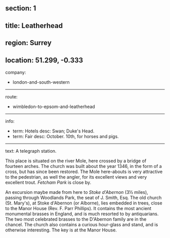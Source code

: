 section: 1
----
title: Leatherhead
----
region: Surrey
----
location: 51.299, -0.333
----
company:
- london-and-south-western
----
route:
- wimbledon-to-epsom-and-leatherhead
----
info:
- term: Hotels
  desc: Swan; Duke's Head.
- term: Fair
  desc: October. 10th, for horses and pigs.
----
text: A telegraph station.

This place is situated on the river Mole, here crossed by a bridge of fourteen arches. The church was built about the year 1346, in the form of a cross, but has since been restored. The Mole here-abouts is very attractive to the pedestrian, as well the angler, for its excellent views and very excellent trout. *Fetcham Park* is close by.

An excursion maybe made from here to *Stoke d'Abernon* (3½ miles), passing through Woodlands Park, the seat of J. Smith, Esq. The old church (St. Mary's), at Stoke d'Abernon (or Alborne), lies embedded in trees, close to the Manor House (Rev. F. Parr Phillips). It contains the most ancient monumental brasses in England, and is much resorted to by antiquarians. The two most celebrated brasses to the D'Abernon family are in the chancel. The church also contains a curious hour-glass and stand, and is otherwise interesting. The key is at the Manor House.
